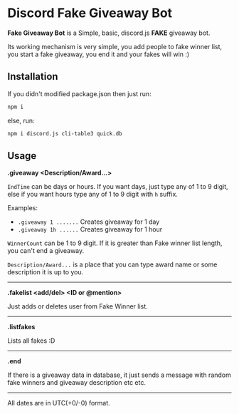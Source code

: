 # Discord Fake Giveaway Bot
**Fake Giveaway Bot** is a Simple, basic, discord.js **FAKE** giveaway bot.

Its working mechanism is very simple, you add people to fake winner list, you start a fake giveaway, you end it and your fakes will win :)

## Installation
If you didn't modified package.json then just run:

```bash
npm i
```
else, run:
```bash
npm i discord.js cli-table3 quick.db
```

## Usage

**.giveaway <EndTime> <WinnerCount> <Description/Award...>**

`EndTime` can be days or hours. If you want days, just type any of 1 to 9 digit, else if you want hours type any of 1 to 9 digit with `h` suffix.

Examples:
- `.giveaway 1 .......` Creates giveaway for 1 day
- `.giveaway 1h ......` Creates giveaway for 1 hour

`WinnerCount` can be 1 to 9 digit. If it is greater than Fake winner list length, you can't end a giveaway.

`Description/Award...` is a place that you can type award name or some description it is up to you.

---
**.fakelist <add/del> <ID or @mention>**

Just adds or deletes user from Fake Winner list.

---
**.listfakes**

Lists all fakes :D

---
**.end**

If there is a giveaway data in database, it just sends a message with random fake winners and giveaway description etc etc.

---

All dates are in UTC(+0/-0) format.
